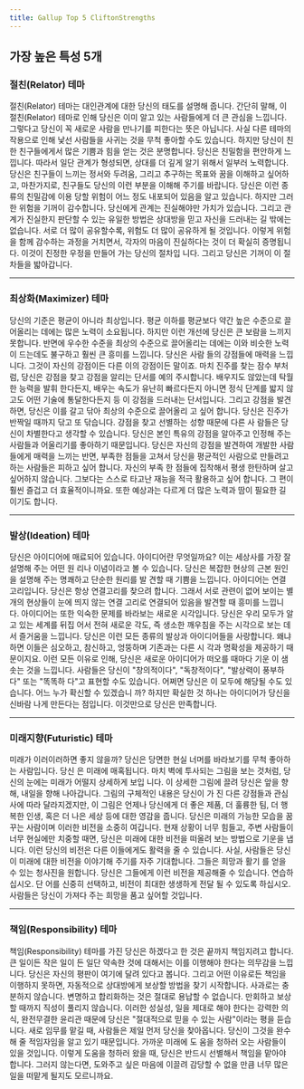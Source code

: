 ```yaml
---
title: Gallup Top 5 CliftonStrengths
---
```


## 가장 높은 특성 5개

### 절친(Relator) 테마

절친(Relator) 테마는 대인관계에 대한 당신의 태도를 설명해 줍니다.
간단히 말해, 이 절친(Relator) 테마로 인해 당신은 이미 알고 있는 사람들에게 더 큰 관심을 느낍니다.
그렇다고 당신이 꼭 새로운 사람을 만나기를 피한다는 뜻은 아닙니다.
사실 다른 테마의 작용으로 인해 낯선 사람들을 사귀는 것을 무척 좋아할 수도 있습니다. 하지만 당신이 친한 친구들에게서 많은 기쁨과 힘을 얻는 것은 분명합니다. 당신은 친밀함을 편안하게 느낍니다. 따라서 일단 관계가 형성되면, 상대를 더 깊게 알기 위해서 일부러 노력합니다. 당신은 친구들이 느끼는 정서와 두려움, 그리고 추구하는 목표와 꿈을 이해하고 싶어하고, 마찬가지로, 친구들도 당신의 이런 부분을 이해해 주기를 바랍니다. 당신은 이런 종류의 친밀감에 이용 당할 위험이 어느 정도 내포되어 있음을 알고 있습니다. 하지만 그러한 위험을 기꺼이 감수합니다. 당신에게 관계는 진실해야만 가치가 있습니다. 그리고 관계가 진실한지 판단할 수 있는 유일한 방법은 상대방을 믿고 자신을 드러내는 길 밖에는 없습니다. 서로 더 많이 공유할수록, 위험도 더 많이 공유하게 될 것입니다. 이렇게 위험을 함께 감수하는 과정을 거치면서, 각자의 마음이 진실하다는 것이 더 확실히 증명됩니다. 이것이 진정한 우정을 만들어 가는 당신의 절차입 니다. 그리고 당신은 기꺼이 이 절차들을 밟아갑니다.

---

### 최상화(Maximizer) 테마

당신의 기준은 평균이 아니라 최상입니다. 평균 이하를 평균보다 약간 높은 수준으로 끌어올리는 데에는 많은 노력이 소요됩니다. 하지만 이런 개선에 당신은 큰 보람을 느끼지 못합니다. 반면에 우수한 수준을 최상의 수준으로 끌어올리는 데에는 이와 비슷한 노력이 드는데도 불구하고 훨씬 큰 흥미를 느낍니다. 당신은 사람 들의 강점들에 매력을 느낍니다. 그것이 자신의 강점이든 다른 이의 강점이든 말이죠. 마치 진주를 찾는 잠수 부처럼, 당신은 강점을 찾고 강점을 알리는 단서를 예의 주시합니다. 배우지도 않았는데 탁월한 능력을 발휘 한다든지, 배우는 속도가 유난히 빠르다든지 아니면 정식 단계를 밟지 않고도 어떤 기술에 통달한다든지 등 이 강점을 드러내는 단서입니다. 그리고 강점을 발견하면, 당신은 이를 갈고 닦아 최상의 수준으로 끌어올리 고 싶어 합니다. 당신은 진주가 반짝일 때까지 닦고 또 닦습니다. 강점을 찾고 선별하는 성향 때문에 다른 사 람들은 당신이 차별한다고 생각할 수 있습니다. 당신은 본인 특유의 강점을 알아주고 인정해 주는 사람들과 어울리기를 좋아하기 때문입니다. 당신은 자신의 강점을 발견하여 개발한 사람들에게 매력을 느끼는 반면, 부족한 점들을 고쳐서 당신을 평균적인 사람으로 만들려고 하는 사람들은 피하고 싶어 합니다. 자신의 부족 한 점들에 집착해서 평생 한탄하며 살고 싶어하지 않습니다. 그보다는 스스로 타고난 재능을 적극 활용하고 싶어 합니다. 그 편이 훨씬 즐겁고 더 효율적이니까요. 또한 예상과는 다르게 더 많은 노력과 땀이 필요한 길 이기도 합니다.

---

### 발상(Ideation) 테마

당신은 아이디어에 매료되어 있습니다. 아이디어란 무엇일까요? 이는 세상사를 가장 잘 설명해 주는 어떤 원 리나 이념이라고 볼 수 있습니다. 당신은 복잡한 현상의 근본 원인을 설명해 주는 명쾌하고 단순한 원리를 발 견할 때 기쁨을 느낍니다. 아이디어는 연결 고리입니다. 당신은 항상 연결고리를 찾으려 합니다. 그래서 서로 관련이 없어 보이는 별개의 현상들이 눈에 띄지 않는 연결 고리로 연결되어 있음을 발견할 때 흥미를 느낍니 다. 아이디어는 또한 익숙한 문제를 바라보는 새로운 시각입니다. 당신은 우리 모두가 알고 있는 세계를 뒤집 어서 전혀 새로운 각도, 즉 생소한 깨우침을 주는 시각으로 보는 데서 즐거움을 느낍니다. 당신은 이런 모든 종류의 발상과 아이디어들을 사랑합니다. 왜냐하면 이들은 심오하고, 참신하고, 엉뚱하며 기존과는 다른 시 각과 명확성을 제공하기 때문이지요. 이런 모든 이유로 인해, 당신은 새로운 아이디어가 떠오를 때마다 기운 이 샘솟는 것을 느낍니다. 사람들은 당신이 "창의적이다", "독창적이다", "발상력이 풍부하다" 또는 "똑똑하 다"고 표현할 수도 있습니다. 어쩌면 당신은 이 모두에 해당될 수도 있습니다. 어느 누가 확신할 수 있겠습니 까? 하지만 확실한 것 하나는 아이디어가 당신을 신바람 나게 만든다는 점입니다. 이것만으로 당신은 만족합니다.

---

### 미래지향(Futuristic) 테마

미래가 이러이러하면 좋지 않을까? 당신은 당면한 현실 너머를 바라보기를 무척 좋아하는 사람입니다. 당신 은 미래에 매혹됩니다. 마치 벽에 투사되는 그림을 보는 것처럼, 당신의 눈에는 미래가 어떨지 상세하게 보입 니다. 이 상세한 그림에 끌려 당신은 앞을 향해, 내일을 향해 나아갑니다. 그림의 구체적인 내용은 당신이 가 진 다른 강점들과 관심사에 따라 달라지겠지만, 이 그림은 언제나 당신에게 더 좋은 제품, 더 훌륭한 팀, 더 행복한 인생, 혹은 더 나은 세상 등에 대한 영감을 줍니다. 당신은 미래의 가능한 모습을 꿈꾸는 사람이며 이러한 비전을 소중히 여깁니다. 현재 상황이 너무 힘들고, 주변 사람들이 너무 현실에만 치중할 때면, 당신은 미래에 대한 비전을 떠올려 보는 방법으로 기운을 냅니다. 이런 당신의 비전은 다른 이들에게도 활력을 줄 수 있습니다. 사실, 사람들은 당신이 미래에 대한 비전을 이야기해 주기를 자주 기대합니다. 그들은 희망과 활기 를 얻을 수 있는 청사진을 원합니다. 당신은 그들에게 이런 비전을 제공해줄 수 있습니다. 연습하십시오. 단 어를 신중히 선택하고, 비전이 최대한 생생하게 전달 될 수 있도록 하십시오. 사람들은 당신이 가져다 주는 희망을 품고 싶어할 것입니다.

---

### 책임(Responsibility) 테마

책임(Responsibility) 테마를 가진 당신은 하겠다고 한 것은 끝까지 책임지려고 합니다. 큰 일이든 작은 일이 든 일단 약속한 것에 대해서는 이를 이행해야 한다는 의무감을 느낍니다. 당신은 자신의 평판이 여기에 달려 있다고 봅니다. 그리고 어떤 이유로든 책임을 이행하지 못하면, 자동적으로 상대방에게 보상할 방법을 찾기 시작합니다. 사과로는 충분하지 않습니다. 변명하고 합리화하는 것은 절대로 용납할 수 없습니다. 만회하고 보상할 때까지 직성이 풀리지 않습니다. 이러한 성실성, 일을 제대로 해야 한다는 강력한 의식, 완전무결한 윤리관 때문에 당신은 "절대적으로 믿을 수 있는 사람"이라는 평을 듣습니다. 새로 임무를 맡길 때, 사람들은 제일 먼저 당신을 찾아옵니다. 당신이 그것을 완수해 줄 적임자임을 알고 있기 때문입니다. 가까운 미래에 도 움을 청하러 오는 사람들이 있을 것입니다. 이렇게 도움을 청하러 왔을 때, 당신은 반드시 선별해서 책임을 맡아야 합니다. 그러지 않는다면, 도와주고 싶은 마음에 이끌려 감당할 수 없을 만큼 너무 많은 일을 떠맡게 될지도 모르니까요.